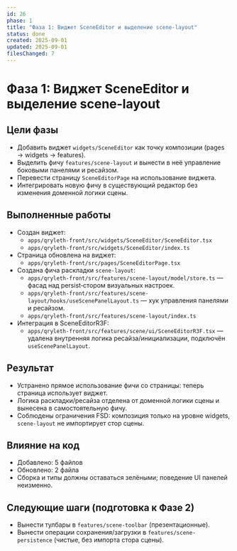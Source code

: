 ```yaml
---
id: 26
phase: 1
title: "Фаза 1: Виджет SceneEditor и выделение scene-layout"
status: done
created: 2025-09-01
updated: 2025-09-01
filesChanged: 7
---
```


# Фаза 1: Виджет SceneEditor и выделение scene-layout

## Цели фазы
- Добавить виджет `widgets/SceneEditor` как точку композиции (pages → widgets → features).
- Выделить фичу `features/scene-layout` и вынести в неё управление боковыми панелями и ресайзом.
- Перевести страницу `SceneEditorPage` на использование виджета.
- Интегрировать новую фичу в существующий редактор без изменения доменной логики сцены.

## Выполненные работы
- Создан виджет:
  - `apps/qryleth-front/src/widgets/SceneEditor/SceneEditor.tsx`
  - `apps/qryleth-front/src/widgets/SceneEditor/index.ts`
- Страница обновлена на виджет:
  - `apps/qryleth-front/src/pages/SceneEditorPage.tsx`
- Создана фича раскладки `scene-layout`:
  - `apps/qryleth-front/src/features/scene-layout/model/store.ts` — фасад над persist‑стором визуальных настроек.
  - `apps/qryleth-front/src/features/scene-layout/hooks/useScenePanelLayout.ts` — хук управления панелями и ресайзом.
  - `apps/qryleth-front/src/features/scene-layout/index.ts`
- Интеграция в SceneEditorR3F:
  - `apps/qryleth-front/src/features/scene/ui/SceneEditorR3F.tsx` — удалена внутренняя логика ресайза/инициализации, подключён `useScenePanelLayout`.

## Результат
- Устранено прямое использование фичи со страницы: теперь страница использует виджет.
- Логика раскладки/ресайза отделена от доменной логики сцены и вынесена в самостоятельную фичу.
- Соблюдены ограничения FSD: композиция только на уровне widgets, `scene-layout` не импортирует стор сцены.

## Влияние на код
- Добавлено: 5 файлов
- Обновлено: 2 файла
- Сборка и типы должны оставаться зелёными; поведение UI панелей неизменно.

## Следующие шаги (подготовка к Фазе 2)
- Вынести тулбары в `features/scene-toolbar` (презентационные).
- Вынести операции сохранения/загрузки в `features/scene-persistence` (чистые, без импорта стора сцены).

